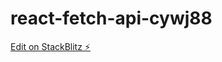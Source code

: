 # react-fetch-api-cywj88

[Edit on StackBlitz ⚡️](https://stackblitz.com/edit/react-fetch-api-cywj88)